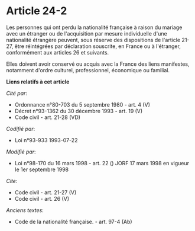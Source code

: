# Article 24-2

Les personnes qui ont perdu la nationalité française à raison du mariage avec un étranger ou de l'acquisition par mesure
individuelle d'une nationalité étrangère peuvent, sous réserve des dispositions de l'article 21-27, être réintégrées par
déclaration souscrite, en France ou à l'étranger, conformément aux articles 26 et suivants. 

Elles doivent avoir conservé ou acquis avec la France des liens manifestes, notamment d'ordre culturel, professionnel,
économique ou familial.

**Liens relatifs à cet article**

_Cité par_:

  - Ordonnance n°80-703 du 5 septembre 1980 - art. 4 (V)
  - Décret n°93-1362 du 30 décembre 1993 - art. 19 (V)
  - Code civil - art. 21-28 (VD)

_Codifié par_:

  - Loi n°93-933 1993-07-22

_Modifié par_:

  - Loi n°98-170 du 16 mars 1998 - art. 22 () JORF 17 mars 1998 en vigueur le 1er septembre 1998

_Cite_:

  - Code civil - art. 21-27 (V)
  - Code civil - art. 26 (V)

_Anciens textes_:

  - Code de la nationalité française. - art. 97-4 (Ab)
